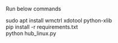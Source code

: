 Run below commands

sudo apt install wmctrl xdotool python-xlib<br/>
pip install -r requirements.txt<br/>
python hub_linux.py<br/>
